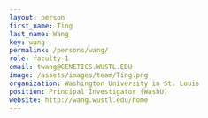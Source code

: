 ```yaml
---
layout: person
first_name: Ting
last_name: Wang
key: wang
permalink: /persons/wang/
role: faculty-1
email: twang@GENETICS.WUSTL.EDU
image: /assets/images/team/Ting.png
organization: Washington University in St. Louis
position: Principal Investigator (WashU)
website: http://wang.wustl.edu/home
---
```

